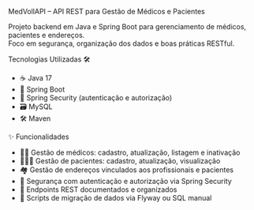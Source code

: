 MedVollAPI – API REST para Gestão de Médicos e Pacientes

Projeto backend em Java e Spring Boot para gerenciamento de médicos, pacientes e endereços.  
Foco em segurança, organização dos dados e boas práticas RESTful.

Tecnologias Utilizadas 🛠️
- ☕ Java 17  
- 🚀 Spring Boot  
- 🔐 Spring Security (autenticação e autorização)  
- 🗃️ MySQL  
- 🛠️ Maven


✨ Funcionalidades

- 👨‍⚕️ Gestão de médicos: cadastro, atualização, listagem e inativação  
- 🧑‍🤝‍🧑 Gestão de pacientes: cadastro, atualização, visualização  
- 🏘️ Gestão de endereços vinculados aos profissionais e pacientes  
- 🔐 Segurança com autenticação e autorização via Spring Security  
- 🔄 Endpoints REST documentados e organizados  
- 🧩 Scripts de migração de dados via Flyway ou SQL manual  
